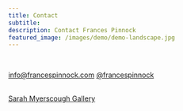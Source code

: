 ```yaml
---
title: Contact
subtitle: 
description: Contact Frances Pinnock
featured_image: /images/demo/demo-landscape.jpg
---
```

<br />
 

 
info@francespinnock.com 
[@francespinnock](https://www.sarahmyerscough.com/)  
<br />



[Sarah Myerscough Gallery](https://www.sarahmyerscough.com/)








 






